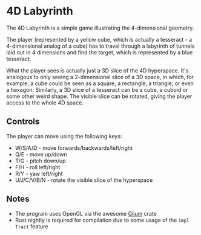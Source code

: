 4D Labyrinth
============

The 4D Labyrinth is a simple game illustrating the 4-dimensional geometry.

The player (represented by a yellow cube, which is actually a tesseract - a 4-dimensional analog of a 
cube) has to travel through a labyrinth of tunnels laid out in 4 dimensions and find the target, which 
is represented by a blue tesseract.

What the player sees is actually just a 3D slice of the 4D hyperspace. It's analogous to only seeing a
2-dimensional slice of a 3D space, in which, for example, a cube could be seen as a square, a rectangle,
a triangle, or even a hexagon. Similarly, a 3D slice of a tesseract can be a cube, a cuboid or some
other weird shape. The visible slice can be rotated, giving the player access to the whole 4D space.

Controls
--------

The player can move using the following keys:

* W/S/A/D - move forwards/backwards/left/right
* Q/E - move up/down
* T/G - pitch down/up
* F/H - roll left/right
* R/Y - yaw left/right
* U/J/C/V/B/N - rotate the visible slice of the hyperspace

Notes
-----

* The program uses OpenGL via the awesome [Glium](https://github.com/tomaka/glium) crate
* Rust nightly is required for compilation due to some usage of the `impl Trait` feature
